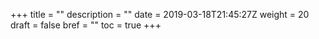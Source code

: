 +++
title = ""
description = ""
date = 2019-03-18T21:45:27Z
weight = 20
draft = false
bref = ""
toc = true
+++
